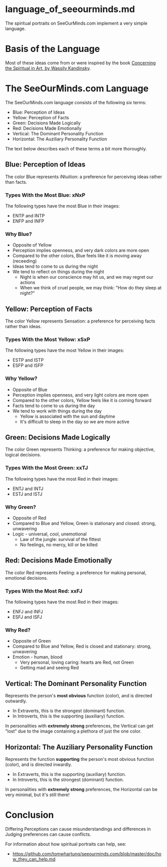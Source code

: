 
# language_of_seeourminds.md

The spiritual portraits on SeeOurMinds.com implement a very simple language.

# Basis of the Language

Most of these ideas come from or were inspired by the book [Concerning the Spiritual in Art, by Wassily Kandinsky](https://archive.org/details/onspiritualinart00kand).

# The SeeOurMinds.com Language

The SeeOurMinds.com language consists of the following six terms:

- Blue: Perception of Ideas
- Yellow: Perception of Facts
- Green: Decisions Made Logically
- Red: Decisions Made Emotionally
- Vertical: The Dominant Personality Function
- Horizontal: The Auziliary Personality Function

The text below describes each of these terms a bit more thoroughly.

## Blue: Perception of Ideas

The color Blue represents iNtuition: a preference for perceiving ideas rather than facts.

### Types With the Most Blue: xNxP

The following types have the most Blue in their images:

- ENTP and INTP
- ENFP and INFP

### Why Blue?

- Opposite of Yellow
- Perception implies openness, and very dark colors are more open
- Compared to the other colors, Blue feels like it is moving away (receeding)
- Ideas tend to come to us during the night
- We tend to reflect on things during the night
  - Night is when our conscience may hit us, and we may regret our actions
  - When we think of cruel people, we may think: "How do they sleep at night?"

## Yellow: Perception of Facts

The color Yellow represents Sensation: a preference for perceiving facts rather than ideas.

### Types With the Most Yellow: xSxP

The following types have the most Yellow in their images:

- ESTP and ISTP
- ESFP and ISFP

### Why Yellow?

- Opposite of Blue
- Perception implies openness, and very light colors are more open
- Compared to the other colors, Yellow feels like it is coming forward
- Facts tend to come to us during the day
- We tend to work with things during the day
  - Yellow is associated with the sun and daytime
  - It's difficult to sleep in the day so we are more active

## Green: Decisions Made Logically

The color Green represents Thinking: a preference for making objective, logical decisions.

### Types With the Most Green: xxTJ

The following types have the most Red in their images:

- ENTJ and INTJ
- ESTJ and ISTJ

### Why Green?

- Opposite of Red
- Compared to Blue and Yellow, Green is stationary and closed: strong, unwavering
- Logic - universal, cool, unemotional
  - Law of the jungle: survival of the fittest
  - No feelings, no mercy, kill or be killed

## Red: Decisions Made Emotionally

The color Red represents Feeling: a preference for making personal, emotional decisions.

### Types With the Most Red: xxFJ

The following types have the most Red in their images:

- ENFJ and INFJ
- ESFJ and ISFJ

### Why Red?

- Opposite of Green
- Compared to Blue and Yellow, Red is closed and stationary: strong, unwavering
- Emotion - human, blood
  - Very personal, loving caring: hearts are Red, not Green
  - Getting mad and seeing Red

## Vertical: The Dominant Personality Function

Represents the person's **most obvious** function (color), and is directed outwardly.

- In Extraverts, this is the strongest (dominant) function.
- In Introverts, this is the supporting (auxiliary) function.

In personalities with **extremely strong** preferences, the Vertical can get "lost" due to the image containing a plethora of just the one color.

## Horizontal: The Auziliary Personality Function

Represents the function **supporting** the person's most obvious function (color), and is directed inwardly.

- In Extraverts, this is the supporting (auxiliary) function.
- In Introverts, this is the strongest (dominant) function.

In personalities with **extremely strong** preferences, the Horizontal can be very minimal, but it's still there!

# Conclusion

Differing Perceptions can cause misunderstandings and differences in Judging preferences can cause conflicts.

For information about how spiritual portraits can help, see:

- https://github.com/tomwhartung/seeourminds.com/blob/master/doc/how_they_can_help.md

